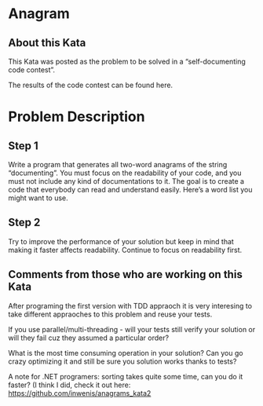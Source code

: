 # Anagram
## About this Kata
This Kata was posted as the problem to be solved in a “self-documenting code contest”.

The results of the code contest can be found here.

# Problem Description
## Step 1
Write a program that generates all two-word anagrams of the string “documenting”. You must focus on the readability of your code, and you must not include any kind of documentations to it. The goal is to create a code that everybody can read and understand easily.
Here’s a word list you might want to use.

## Step 2
Try to improve the performance of your solution but keep in mind that making it faster affects readability.
Continue to focus on readability first.

## Comments from those who are working on this Kata
After programing the first version with TDD appraoch it is very interesing to take different appraoches to this problem and reuse your tests.

If you use parallel/multi-threading - will your tests still verify your solution or will they fail cuz they assumed a particular order?

What is the most time consuming operation in your solution? Can you go crazy optimizing it and still be sure you solution works thanks to tests?

A note for .NET programers: sorting takes quite some time, can you do it faster? (I think I did, check it out here: https://github.com/inwenis/anagrams_kata2